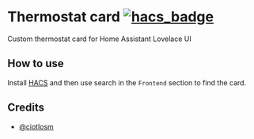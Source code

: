 # Thermostat card [![hacs_badge](https://img.shields.io/badge/HACS-Custom-orange.svg)](https://github.com/custom-components/hacs)
Custom thermostat card for Home Assistant Lovelace UI

## How to use

Install [HACS](https://hacs.xyz/docs/installation/prerequisites) and then use search in the `Frontend` section to find the card.

## Credits
- [@ciotlosm](https://github.com/ciotlosm)
